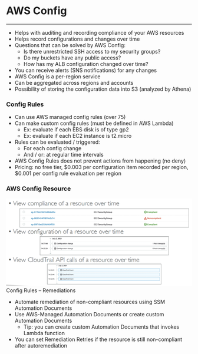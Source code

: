 # AWS Config

---
* Helps with auditing and recording compliance of your AWS resources
* Helps record configurations and changes over time
* Questions that can be solved by AWS Config:
  * Is there unrestricted SSH access to my security groups?
  * Do my buckets have any public access?
  * How has my ALB configuration changed over time?
* You can receive alerts (SNS notifications) for any changes
* AWS Config is a per-region service
* Can be aggregated across regions and accounts
* Possibility of storing the configuration data into S3 (analyzed by Athena)
### Config Rules
* Can use AWS managed config rules (over 75)
* Can make custom config rules (must be defined in AWS Lambda)
  * Ex: evaluate if each EBS disk is of type gp2
  * Ex: evaluate if each EC2 instance is t2.micro
* Rules can be evaluated / triggered:
  * For each config change
  * And / or: at regular time intervals
* AWS Config Rules does not prevent actions from happening (no deny)
* Pricing: no free tier, $0.003 per configuration item recorded per region, $0.001 per config rule evaluation per region
### AWS Config Resource
![AWS Config Resource](../Image/AWS_Config_Resource.png)
Config Rules – Remediations
* Automate remediation of non-compliant resources using SSM Automation Documents
* Use AWS-Managed Automation Documents or create custom Automation Documents
  * Tip: you can create custom Automation Documents that invokes Lambda function
* You can set Remediation Retries if the resource is still non-compliant after autoremediation